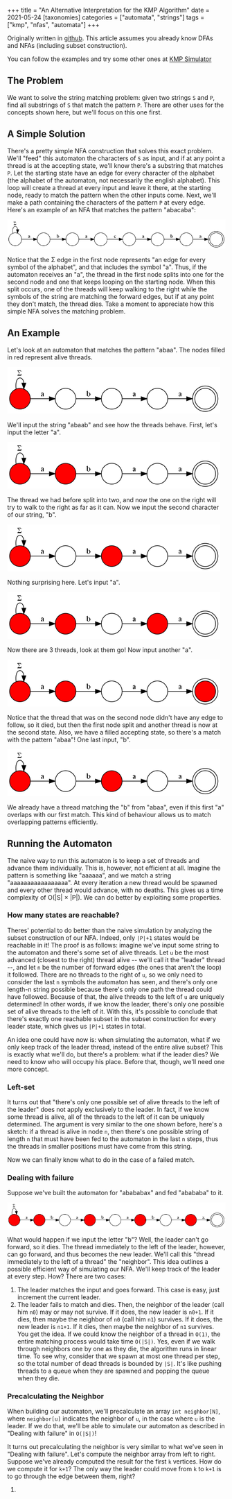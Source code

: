 +++
title = "An Alternative Interpretation for the KMP Algorithm"
date = 2021-05-24
[taxonomies]
categories = ["automata", "strings"]
tags = ["kmp", "nfas", "automata"]
+++

Originally written in [github](https://gist.github.com/LeoRiether/c61b7f709b7826f47bc67f0c5d0d9b6b).
This article assumes you already know DFAs and NFAs (including subset construction).

You can follow the examples and try some other ones at [KMP Simulator](http://leoriether.github.io/kmp-simulator)

## The Problem
We want to solve the string matching problem: given two strings `S` and `P`,
find all substrings of `S` that match the pattern `P`. There are other uses for
the concepts shown here, but we'll focus on this one first.

## A Simple Solution
There's a pretty simple NFA construction that solves this exact problem. We'll
"feed" this automaton the characters of `S` as input, and if at any point a
thread is at the accepting state, we'll know there's a substring that matches
`P`. Let the starting state have an edge for every character of the alphabet
(the alphabet of the automaton, not necessarily the english alphabet). This
loop will create a thread at every input and leave it there, at the starting
node, ready to match the pattern when the other inputs come. Next, we'll make a
path containing the characters of the pattern `P` at every edge. Here's an
example of an NFA that matches the pattern "abacaba":

![abacabautomaton](images/example.png)

Notice that the Σ edge in the first node represents "an edge for every symbol of the alphabet", and that includes the symbol "a". Thus, if the automaton receives an "a", the thread in the first node splits into one for the second node and one that keeps looping on the starting node. When this split occurs, one of the threads will keep walking to the right while the symbols of the string are matching the forward edges, but if at any point they don't match, the thread dies. Take a moment to appreciate how this simple NFA solves the matching problem.

## An Example
Let's look at an automaton that matches the pattern "abaa". The nodes filled in red represent alive threads. 

![abaa](images/abaa.png)

We'll input the string "abaab" and see how the threads behave. First, let's input the letter "a".

![abaa1](images/abaa1.png)

The thread we had before split into two, and now the one on the right will try to walk to the right as far as it can. Now we input the second character of our string, "b".

![abaa2](images/abaa2.png)

Nothing surprising here. Let's input "a".

![abaa3](images/abaa3.png)

Now there are 3 threads, look at them go! Now input another "a".

![abaa4](images/abaa4.png)

Notice that the thread that was on the second node didn't have any edge to follow, so it died, but then the first node split and another thread is now at the second state. Also, we have a filled accepting state, so there's a match with the pattern "abaa"! One last input, "b".

![abaa5](images/abaa5.png)

We already have a thread matching the "b" from "abaa", even if this first "a" overlaps with our first match. This kind of behaviour allows us to match overlapping patterns efficiently.

## Running the Automaton
The naive way to run this automaton is to keep a set of threads and advance them individually. This is, however, not efficient at all. Imagine the pattern is something like "aaaaaa", and we match a string "aaaaaaaaaaaaaaaaa". At every iteration a new thread would be spawned and every other thread would advance, with no deaths. This gives us a time complexity of O(|S| × |P|). We can do better by exploiting some properties.

### How many states are reachable?
Theres' potential to do better than the naive simulation by analyzing the subset construction of our NFA. Indeed, only `|P|+1` states would be reachable in it! The proof is as follows: imagine we've input some string to the automaton and there's some set of alive threads. Let `u` be the most advanced (closest to the right) thread alive -- we'll call it the "leader" thread --, and let `n` be the number of forward edges (the ones that aren't the loop) it followed. There are no threads to the right of `u`, so we only need to consider the last `n` symbols the automaton has seen, and there's only one length-n string possible because there's only one path the thread could have followed. Because of that, the alive threads to the left of `u` are uniquely determined! In other words, if we know the leader, there's only one possible set of alive threads to the left of it. With this, it's possible to conclude that there's exactly one reachable subset in the subset construction for every leader state, which gives us `|P|+1` states in total.

An idea one could have now is: when simulating the automaton, what if we only keep track of the leader thread, instead of the entire alive subset? This is exactly what we'll do, but there's a problem: what if the leader dies? We need to know who will occupy his place. Before that, though, we'll need one more concept.

### Left-set
It turns out that "there's only one possible set of alive threads to the left of the leader" does not apply exclusively to the leader. In fact, if we know some thread is alive, all of the threads to the left of it can be uniquely determined. The argument is very similar to the one shown before, here's a sketch: if a thread is alive in node `n`, then there's one possible string of length `n` that must have been fed to the automaton in the last `n` steps, thus the threads in smaller positions must have come from this string.

Now we can finally know what to do in the case of a failed match.

### Dealing with failure
Suppose we've built the automaton for "abababax" and fed "abababa" to it. 

![abababax](images/abababa.png)

What would happen if we input the letter "b"? Well, the leader can't go forward, so it dies. The thread immediately to the left of the leader, however, can go forward, and thus becomes the new leader. We'll call this "thread immediately to the left of a thread" the "neighbor". This idea outlines a possible efficient way of simulating our NFA. We'll keep track of the leader at every step. How? There are two cases:
1. The leader matches the input and goes forward. This case is easy, just increment the current leader.
2. The leader fails to match and dies. Then, the neighbor of the leader (call him `n0`) may or may not survive. If it does, the new leader is `n0+1`. If it dies, then maybe the neighbor of `n0` (call him `n1`) survives. If it does, the new leader is `n1+1`. If it dies, then maybe the neighbor of `n1` survives. You get the idea. If we could know the neighbor of a thread in `O(1)`, the entire matching process would take time `O(|S|)`. Yes, even if we walk through neighbors one by one as they die, the algorithm runs in linear time. To see why, consider that we spawn at most one thread per step, so the total number of dead threads is bounded by `|S|`. It's like pushing threads to a queue when they are spawned and popping the queue when they die.

### Precalculating the Neighbor 
When building our automaton, we'll precalculate an array `int neighbor[N]`,
where `neighbor[u]` indicates the neighbor of `u`, in the case where `u` is the
leader. If we do that, we'll be able to simulate our automaton as described in
"Dealing with failure" in `O(|S|)`!

It turns out precalculating the neighbor is very similar to what we've seen in
"Dealing with failure". Let's compute the neighbor array from left to right.
Suppose we've already computed the result for the first `k` vertices. How do we
compute it for `k+1`? The only way the leader could move from `k` to `k+1` is
to go through the edge between them, right?

1.  
